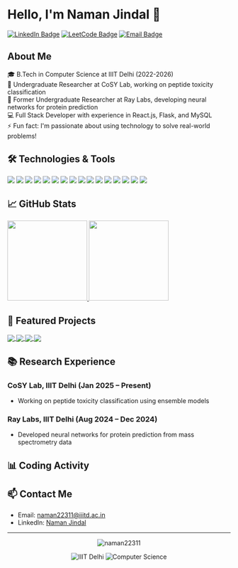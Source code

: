 # Hello, I'm Naman Jindal 👋

[![LinkedIn Badge](https://img.shields.io/badge/-LinkedIn-0A66C2?style=for-the-badge&logo=Linkedin&logoColor=white&link=https://www.linkedin.com/in/namanjindal-iiitd/)](https://www.linkedin.com/in/namanjindal-iiitd/)
[![LeetCode Badge](https://img.shields.io/badge/-LeetCode-FFA116?style=for-the-badge&logo=LeetCode&logoColor=black&link=https://leetcode.com/u/namanjindal2004/)](https://leetcode.com/u/namanjindal2004/)
[![Email Badge](https://img.shields.io/badge/-Email-EA4335?style=for-the-badge&logo=Gmail&logoColor=white&link=mailto:naman22311@iiitd.ac.in)](mailto:naman22311@iiitd.ac.in)

## About Me

🎓 B.Tech in Computer Science at IIIT Delhi (2022-2026)  
🔬 Undergraduate Researcher at CoSY Lab, working on peptide toxicity classification  
🔬 Former Undergraduate Researcher at Ray Labs, developing neural networks for protein prediction  
💻 Full Stack Developer with experience in React.js, Flask, and MySQL  
⚡ Fun fact: I'm passionate about using technology to solve real-world problems!

## 🛠️ Technologies & Tools

![](https://img.shields.io/badge/Code-Python-informational?style=flat&logo=python&logoColor=white&color=2bbc8a)
![](https://img.shields.io/badge/Code-C++-informational?style=flat&logo=cplusplus&logoColor=white&color=2bbc8a)
![](https://img.shields.io/badge/Code-Java-informational?style=flat&logo=java&logoColor=white&color=2bbc8a)
![](https://img.shields.io/badge/Code-JavaScript-informational?style=flat&logo=javascript&logoColor=white&color=2bbc8a)
![](https://img.shields.io/badge/Code-HTML_CSS-informational?style=flat&logo=html5&logoColor=white&color=2bbc8a)
![](https://img.shields.io/badge/Database-MySQL-informational?style=flat&logo=mysql&logoColor=white&color=2bbc8a)
![](https://img.shields.io/badge/Framework-React.js-informational?style=flat&logo=react&logoColor=white&color=2bbc8a)
![](https://img.shields.io/badge/Framework-Flask-informational?style=flat&logo=flask&logoColor=white&color=2bbc8a)
![](https://img.shields.io/badge/Framework-Bootstrap-informational?style=flat&logo=bootstrap&logoColor=white&color=2bbc8a)
![](https://img.shields.io/badge/ML-scikit_learn-informational?style=flat&logo=scikit-learn&logoColor=white&color=2bbc8a)
![](https://img.shields.io/badge/Data-NumPy-informational?style=flat&logo=numpy&logoColor=white&color=2bbc8a)
![](https://img.shields.io/badge/Data-Pandas-informational?style=flat&logo=pandas&logoColor=white&color=2bbc8a)
![](https://img.shields.io/badge/Cloud-Azure-informational?style=flat&logo=microsoft-azure&logoColor=white&color=2bbc8a)
![](https://img.shields.io/badge/Tools-Git-informational?style=flat&logo=git&logoColor=white&color=2bbc8a)
![](https://img.shields.io/badge/Tools-Streamlit-informational?style=flat&logo=streamlit&logoColor=white&color=2bbc8a)
![](https://img.shields.io/badge/Tools-Figma-informational?style=flat&logo=figma&logoColor=white&color=2bbc8a)

## 📈 GitHub Stats

<a href="https://github.com/naman22311">
  <img height="180em" src="https://github-readme-stats.vercel.app/api?username=naman22311&show_icons=true&theme=tokyonight&count_private=true" />
  <img height="180em" src="https://github-readme-stats.vercel.app/api/top-langs/?username=naman22311&theme=tokyonight&layout=compact" />
</a>

## 🚀 Featured Projects

<a href="https://github.com/Naman22311/SportSwiftDB">
  <img align="center" src="https://github-readme-stats.vercel.app/api/pin/?username=Naman22311&repo=SportSwiftDB&theme=tokyonight" />
</a>
<a href="https://github.com/SDOS-2025/Asadel-Technologies">
  <img align="center" src="https://github-readme-stats.vercel.app/api/pin/?username=SDOS-2025&repo=Asadel-Technologies&theme=tokyonight" />
</a>
<a href="https://github.com/Naman22311/MeMS-Memory-Management-System">
  <img align="center" src="https://github-readme-stats.vercel.app/api/pin/?username=Naman22311&repo=MeMS-Memory-Management-System&theme=tokyonight" />
</a>
<a href="https://github.com/Naman22311/StickHero">
  <img align="center" src="https://github-readme-stats.vercel.app/api/pin/?username=Naman22311&repo=StickHero&theme=tokyonight" />
</a>


## 📚 Research Experience

### CoSY Lab, IIIT Delhi (Jan 2025 – Present)
- Working on peptide toxicity classification using ensemble models

### Ray Labs, IIIT Delhi (Aug 2024 – Dec 2024)
- Developed neural networks for protein prediction from mass spectrometry data


## 📊 Coding Activity

<!--START_SECTION:waka-->
<!--END_SECTION:waka-->

## 📫 Contact Me

- Email: [naman22311@iiitd.ac.in](mailto:naman22311@iiitd.ac.in)
- LinkedIn: [Naman Jindal](https://www.linkedin.com/in/namanjindal-iiitd/)

---

<p align="center">
  <img src="https://komarev.com/ghpvc/?username=naman22311&label=Profile%20views&color=0e75b6&style=flat" alt="naman22311" />
</p>

<p align="center">
  <img src="https://img.shields.io/badge/IIIT-Delhi-blue" alt="IIIT Delhi" />
  <img src="https://img.shields.io/badge/Computer-Science-orange" alt="Computer Science" />
</p>
